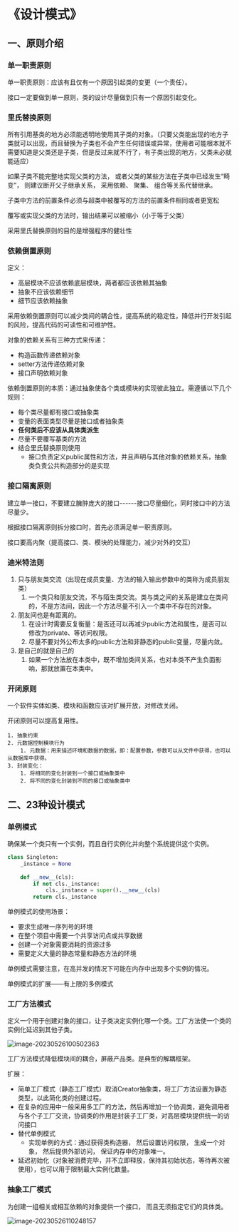 # 《设计模式》



## 一、原则介绍

### 单一职责原则

单一职责原则：应该有且仅有一个原因引起类的变更（一个责任）。

接口一定要做到单一原则，类的设计尽量做到只有一个原因引起变化。

### 里氏替换原则

所有引用基类的地方必须能透明地使用其子类的对象。（只要父类能出现的地方子类就可以出现，而且替换为子类也不会产生任何错误或异常，使用者可能根本就不需要知道是父类还是子类，但是反过来就不行了，有子类出现的地方，父类未必就能适应）



如果子类不能完整地实现父类的方法， 或者父类的某些方法在子类中已经发生“畸变”， 则建议断开父子继承关系， 采用依赖、 聚集、 组合等关系代替继承。



子类中方法的前置条件必须与超类中被覆写的方法的前置条件相同或者更宽松



覆写或实现父类的方法时，输出结果可以被缩小（小于等于父类）



采用里氏替换原则的目的是增强程序的健壮性



### 依赖倒置原则



定义：

- 高层模块不应该依赖底层模块，两者都应该依赖其抽象
- 抽象不应该依赖细节
- 细节应该依赖抽象



采用依赖倒置原则可以减少类间的耦合性，提高系统的稳定性，降低并行开发引起的风险，提高代码的可读性和可维护性。



对象的依赖关系有三种方式来传递：

- 构造函数传递依赖对象
-  setter方法传递依赖对象
- 接口声明依赖对象



依赖倒置原则的本质：通过抽象使各个类或模块的实现彼此独立。需遵循以下几个规则：

- 每个类尽量都有接口或抽象类
- 变量的表面类型尽量是接口或者抽象类
- **任何类后不应该从具体类派生**
- 尽量不要覆写基类的方法
- 结合里氏替换原则使用
  - 接口负责定义public属性和方法，并且声明与其他对象的依赖关系，抽象类负责公共构造部分的是实现



### 接口隔离原则

建立单一接口，不要建立臃肿庞大的接口------接口尽量细化，同时接口中的方法尽量少。



根据接口隔离原则拆分接口时，首先必须满足单一职责原则。



接口要高内聚（提高接口、类、模块的处理能力，减少对外的交互）



### 迪米特法则



1. 只与朋友类交流（出现在成员变量、方法的输入输出参数中的类称为成员朋友类）
   1. 一个类只和朋友交流，不与陌生类交流。类与类之间的关系是建立在类间的，不是方法间，因此一个方法尽量不引入一个类中不存在的对象。
2. 朋友间也是有距离的。
   1. 在设计时需要反复衡量：是否还可以再减少public方法和属性，是否可以修改为private、等访问权限。
   2. 尽量不要对外公布太多的public方法和非静态的public变量，尽量内敛。
3. 是自己的就是自己的
   1. 如果一个方法放在本类中，既不增加类间关系，也对本类不产生负面影响，那就放置在本类中。



### 开闭原则

一个软件实体如类、模块和函数应该对扩展开放，对修改关闭。

开闭原则可以提高复用性。

	1. 抽象约束
	2. 元数据控制模块行为
    	1. 元数据：用来描述环境和数据的数据，即：配置参数，参数可以从文件中获得，也可以从数据库中获得。
	3. 封装变化：
    	1. 将相同的变化封装到一个接口或抽象类中
    	2. 将不同的变化封装到不同的接口或抽象类中





## 二、23种设计模式



### 单例模式

确保某一个类只有一个实例，而且自行实例化并向整个系统提供这个实例。



```python
class Singleton:
    _instance = None
    
    def __new__(cls):
        if not cls._instance:
            cls._instance = super().__new__(cls)
        return cls._instance
```

单例模式的使用场景：

- 要求生成唯一序列号的环境
- 在整个项目中需要一个共享访问点或共享数据
- 创建一个对象需要消耗的资源过多
- 需要定义大量的静态常量和静态方法的环境

单例模式需要注意，在高并发的情况下可能在内存中出现多个实例的情况。



单例模式的扩展——有上限的多例模式





### 工厂方法模式

定义一个用于创建对象的接口，让子类决定实例化哪一个类。工厂方法使一个类的实例化延迟到其他子类。

![image-20230526100502363](https://cdn.jsdelivr.net/gh/qing-ming-xin/picb/image-20230526100502363.png)

工厂方法模式降低模块间的耦合，屏蔽产品类。是典型的解耦框架。

扩展：

- 简单工厂模式（静态工厂模式）取消Creator抽象类，将工厂方法设置为静态类型，以此简化类的创建过程。
- 在复杂的应用中一般采用多工厂的方法，然后再增加一个协调类，避免调用者与各个子工厂交流，协调类的作用是封装子工厂类，对高层模块提供统一的访问接口
- 替代单例模式
  - 实现单例的方式：通过获得类构造器， 然后设置访问权限， 生成一个对象， 然后提供外部访问， 保证内存中的对象唯一。 
- 延迟初始化（对象被消费完毕，并不立即释放，保持其初始状态，等待再次被使用），也可以用于限制最大实例化数量。



### 抽象工厂模式

为创建一组相关或相互依赖的对象提供一个接口， 而且无须指定它们的具体类。

![image-20230526110248157](https://cdn.jsdelivr.net/gh/qing-ming-xin/picb/image-20230526110248157.png)

